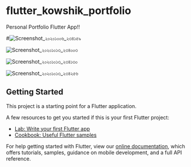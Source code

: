 # flutter_kowshik_portfolio

Personal Portfolio Flutter App!!

#![Screenshot_২০২০১০০৬_২৩৪১৫৯](https://user-images.githubusercontent.com/49833043/95251749-cc630200-083d-11eb-9dfc-7147ebab82b9.png)

![Screenshot_২০২০১০১৩_২৩৪০০৩](https://user-images.githubusercontent.com/49833043/108635633-8d5ee180-74aa-11eb-81e2-1a4d535ec563.png)

![Screenshot_২০২০১০১৩_২৩৪১৩০](https://user-images.githubusercontent.com/49833043/108635634-8fc13b80-74aa-11eb-8ddd-8ca2ab197215.png)

![Screenshot_২০২০১০১৩_২৩৪২৫৬](https://user-images.githubusercontent.com/49833043/108635635-9059d200-74aa-11eb-8199-ac74d418ecd9.png)

## Getting Started

This project is a starting point for a Flutter application.

A few resources to get you started if this is your first Flutter project:

- [Lab: Write your first Flutter app](https://flutter.dev/docs/get-started/codelab)
- [Cookbook: Useful Flutter samples](https://flutter.dev/docs/cookbook)

For help getting started with Flutter, view our
[online documentation](https://flutter.dev/docs), which offers tutorials,
samples, guidance on mobile development, and a full API reference.
